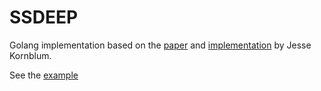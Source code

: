 # SSDEEP

Golang implementation based on the [paper](https://dfrws.org/sites/default/files/session-files/paper-identifying_almost_identical_files_using_context_triggered_piecewise_hashing.pdf) and [implementation](https://sourceforge.net/p/ssdeep/code/HEAD/tree/trunk/fuzzy.c) by Jesse Kornblum.

See the [example](/cmd/ssdeep/ssdeep.go)
